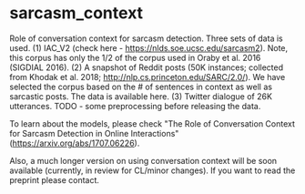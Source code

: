 # sarcasm_context
Role of conversation context for sarcasm detection. Three sets of data is used.
(1) IAC_V2 (check here - https://nlds.soe.ucsc.edu/sarcasm2). Note, this corpus has only the 1/2 of the corpus used in Oraby et al. 2016 (SIGDIAL 2016).
(2) A snapshot of Reddit posts (50K instances; collected from Khodak et al. 2018; http://nlp.cs.princeton.edu/SARC/2.0/). We have selected the corpus based on the # of sentences in context as well as sarcastic posts. The data is available here.
(3) Twitter dialogue of 26K utterances. TODO - some preprocessing before releasing the data.

To learn about the models, please check
"The Role of Conversation Context for Sarcasm Detection in Online Interactions" (https://arxiv.org/abs/1707.06226).

Also, a much longer version on using conversation context will be soon available (currently, in review for CL/minor changes). If you want to read the preprint please contact. 
